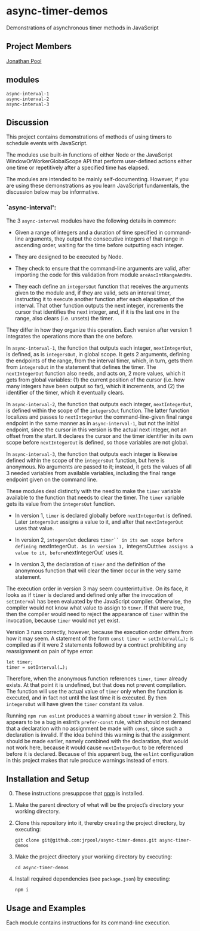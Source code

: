 # async-timer-demos
Demonstrations of asynchronous timer methods in JavaScript

## Project Members

[Jonathan Pool](https://github.com/jrpool)

## modules

```
async-interval-1
async-interval-2
async-interval-3
```

## Discussion

This project contains demonstrations of methods of using timers to schedule events with JavaScript.

The modules use built-in functions of either Node or the JavaScript WindowOrWorkerGlobalScope API that perform user-defined actions either one time or repetitively after a specified time has elapsed.

The modules are intended to be mainly self-documenting. However, if you are using these demonstrations as you learn JavaScript fundamentals, the discussion below may be informative.

### `async-interval':

The 3 `async-interval` modules have the following details in common:

- Given a range of integers and a duration of time specified in command-line arguments, they output the consecutive integers of that range in ascending order, waiting for the time before outputting each integer.

- They are designed to be executed by Node.

- They check to ensure that the command-line arguments are valid, after importing the code for this validation from module `areAscIntRangeAndMs`.

- They each define an `integersOut` function that receives the arguments given to the module and, if they are valid, sets an interval timer, instructing it to execute another function after each elapsation of the interval. That other function outputs the next integer, increments the cursor that identifies the next integer, and, if it is the last one in the range, also clears (i.e. unsets) the timer.

They differ in how they organize this operation. Each version after version 1 integrates the operations more than the one before.

In `async-interval-1`, the function that outputs each integer, `nextIntegerOut`, is defined, as is `integersOut`, in global scope. It gets 2 arguments, defining the endpoints of the range, from the interval timer, which, in turn, gets them from `integersOut` in the statement that defines the timer. The `nextIntegerOut` function also needs, and acts on, 2 more values, which it gets from global variables: (1) the current position of the cursor (i.e. how many integers have been output so far), which it increments, and (2) the identifier of the timer, which it eventually clears.

In `async-interval-2`, the function that outputs each integer, `nextIntegerOut`, is defined within the scope of the `integersOut` function. The latter function localizes and passes to `nextIntegerOut` the command-line-given final range endpoint in the same manner as in `async-interval-1`, but not the initial endpoint, since the cursor in this version is the actual next integer, not an offset from the start. It declares the cursor and the timer identifier in its own scope before `nextIntegerOut` is defined, so those variables are not global.

In `async-interval-3`, the function that outputs each integer is likewise defined within the scope of the `integersOut` function, but here is anonymous. No arguments are passed to it; instead, it gets the values of all 3 needed variables from available variables, including the final range endpoint given on the command line.

These modules deal distinctly with the need to make the `timer` variable available to the function that needs to clear the timer. The `timer` variable gets its value from the `integersOut` function.

- In version 1, `timer` is declared globally before `nextIntegerOut` is defined. Later `integersOut` assigns a value to it, and after that `nextIntegerOut` uses that value.

- In version 2, `integersOut` declares `timer`` in its own scope before defining `nextIntegerOut`. As in version 1, `integersOut` then assigns a value to it, before `nextIntegerOut` uses it.

- In version 3, the declaration of `timer` and the definition of the anonymous function that will clear the timer occur in the very same statement.

The execution order in version 3 may seem counterintuitive. On its face, it looks as if `timer` is declared and defined only after the invocation of `setInterval` has been evaluated by the JavaScript compiler. Otherwise, the compiler would not know what value to assign to `timer`. If that were true, then the compiler would need to reject the appearance of `timer` within the invocation, because `timer` would not yet exist.

Version 3 runs correctly, however, because the execution order differs from how it may seem. A statement of the form `const timer = setInterval(…);` is compiled as if it were 2 statements followed by a contract prohibiting any reassignment on pain of type error:

```
let timer;
timer = setInterval(…);
```

Therefore, when the anonymous function references `timer`, `timer` already exists. At that point it is undefined, but that does not prevent compilation. The function will use the actual value of `timer` only when the function is executed, and in fact not until the last time it is executed. By then `integersOut` will have given the `timer` constant its value.

Running `npm run eslint` produces a warning about `timer` in version 2. This appears to be a bug in eslint’s `prefer-const` rule, which should not demand that a declaration with no assignment be made with `const`, since such a declaration is invalid. If the idea behind this warning is that the assignment should be made earlier, namely combined with the declaration, that would not work here, because it would cause `nextIntegerOut` to be referenced before it is declared. Because of this apparent bug, the `eslint` configuration in this project makes that rule produce warnings instead of errors.

## Installation and Setup

0. These instructions presuppose that [npm][npm] is installed.

1. Make the parent directory of what will be the project’s directory your working directory.

2. Clone this repository into it, thereby creating the project directory, by executing:

    `git clone git@github.com:jrpool/async-timer-demos.git async-timer-demos`

2. Make the project directory your working directory by executing:

    `cd async-timer-demos`

3. Install required dependencies (see `package.json`) by executing:

    `npm i`

## Usage and Examples

Each module contains instructions for its command-line execution.

[npm]: https://www.npmjs.com/
